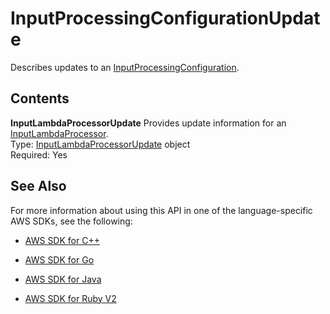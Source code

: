 # InputProcessingConfigurationUpdate<a name="API_InputProcessingConfigurationUpdate"></a>

Describes updates to an [InputProcessingConfiguration](API_InputProcessingConfiguration.md)\. 

## Contents<a name="API_InputProcessingConfigurationUpdate_Contents"></a>

 **InputLambdaProcessorUpdate**   <a name="analytics-Type-InputProcessingConfigurationUpdate-InputLambdaProcessorUpdate"></a>
Provides update information for an [InputLambdaProcessor](API_InputLambdaProcessor.md)\.  
Type: [InputLambdaProcessorUpdate](API_InputLambdaProcessorUpdate.md) object  
Required: Yes

## See Also<a name="API_InputProcessingConfigurationUpdate_SeeAlso"></a>

For more information about using this API in one of the language\-specific AWS SDKs, see the following:

+  [AWS SDK for C\+\+](http://docs.aws.amazon.com/goto/SdkForCpp/kinesisanalytics-2015-08-14/InputProcessingConfigurationUpdate) 

+  [AWS SDK for Go](http://docs.aws.amazon.com/goto/SdkForGoV1/kinesisanalytics-2015-08-14/InputProcessingConfigurationUpdate) 

+  [AWS SDK for Java](http://docs.aws.amazon.com/goto/SdkForJava/kinesisanalytics-2015-08-14/InputProcessingConfigurationUpdate) 

+  [AWS SDK for Ruby V2](http://docs.aws.amazon.com/goto/SdkForRubyV2/kinesisanalytics-2015-08-14/InputProcessingConfigurationUpdate) 